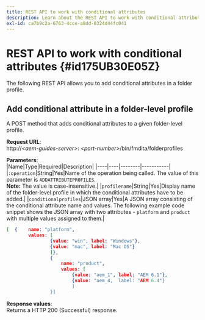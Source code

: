 ```yaml
---
title: REST API to work with conditional attributes
description: Learn about the REST API to work with conditional attributes
exl-id: ca7b9c2a-6763-4cce-a8dd-0324d44fc041
---
```

# REST API to work with conditional attributes {#id175UB30E05Z}

The following REST API allows you to add conditional attributes in a folder profile.

## Add conditional attribute in a folder-level profile 

A POST method that adds conditional attributes to a given folder-level profile.

**Request URL**:   
http://*<aem-guides-server\>*: *<port-number\>*/bin/fmdita/folderprofiles

**Parameters**:   
|Name|Type|Required|Description|
|----|----|--------|-----------|
|`:operation`|String|Yes|Name of the operation being called. The value of this parameter is ``ADDATTRIBUTEPROFILES``. <br> **Note:** The value is case-insensitive.|
|`profilename`|String|Yes|Display name of the folder-level profile in which the conditional attributes have to be added.|
|`conditionalprofiles`|JSON array|Yes|A JSON array consisting of the conditional attribute name and values. The following example code snippet shows the JSON array with two attributes - `platform` and `product` with multiple values assigned to them.| 

```JSON
[  {    name: "platform",    
        values: [       
                {value: "win", label: "Windows"},       
                {value: "mac", label: "Mac OS"}    
                ]},
                {    
                    name: "product",    
                    values: [      
                        {value: "aem_1", label: "AEM 6.1"},     
                        {value: "aem_4,  label: "AEM 6.4"}  
                        ]  
                }]
``` 

**Response values**:   
Returns a HTTP 200 \(Successful\) response.
